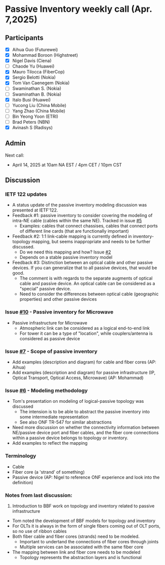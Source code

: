 # Passive Inventory weekly call (Apr. 7,2025)

## Participants

- [x] Aihua Guo (Futurewei)
- [x] Mohammad Boroon (Highstreet)
- [x] Nigel Davis (Ciena)
- [ ] Chaode Yu (Huawei)
- [x] Mauro Tilocca (FiberCop)
- [x] Sergio Belotti (Nokia)
- [x] Tom Van Caenegem (Nokia)
- [ ] Swaminathan S. (Nokia)
- [ ] Swaminathan B. (Nokia)
- [x] Italo Busi (Huawei)
- [ ] Yucong Liu (China Mobile)
- [ ] Yang Zhao (China Mobile)
- [ ] Bin Yeong Yoon (ETRI)
- [ ] Brad Peters (NBN)
- [x] Avinash S (Radisys)

## Admin

Next call:
- April 14, 2025 at 10am NA EST / 4pm CET / 10pm CST

## Discussion

### IETF 122 updates
- A status update of the passive inventory modeling discussion was presented at IETF'122.
- Feedback #1: passive inventory to consider covering the modeling of intra-NE cable (cables within the same NE). Tracked in issue [#5](https://github.com/aguoietf/draft-ygb-ivy-passive-network-inventory/issues/5)
  - Examples: cables that connect chassises, cables that connect ports of different line cards (that are functionally important)
- Feedback #2: 1:1 link-cable mapping is currently defined in inventory-topology mapping, but seems inappropriate and needs to be further discussed.
  - Do we need this mapping and how? Issue [#2](https://github.com/aguoietf/draft-ygb-ivy-passive-network-inventory/issues/2)
  - Depends on a stable passive inventory model 
- Feedback #3: Distinction between an optical cable and other passive devices. If you can generalize that to all passive devices, that would be good.
  - The comment is with regards to the separate augments of optical cable and passive device. An optical cable can be considered as a "special" passive device.
  - Need to consider the differences between optical cable (geographic properties) and other passive devices

### Issue [#10](https://github.com/aguoietf/draft-ygb-ivy-passive-network-inventory/issues/10) - Passive inventory for Microwave
- Passive infrastructure for Microwave
  - Atmospheric link can be considered as a logical end-to-end link
  - For tower it can be a type of "location", while couplers/antenna is considered as passive device

### Issue [#7](https://github.com/aguoietf/draft-ygb-ivy-passive-network-inventory/issues/7) - Scope of passive inventory
- Add examples (description and diagram) for cable and fiber cores (AP: Aihua)
- Add examples (description and diagram) for passive infrastructure (IP, Optical Transport, Optical Access, Microwave) (AP: Mohammad)

### Issue [#6](https://github.com/aguoietf/draft-ygb-ivy-passive-network-inventory/issues/6) - Modeling methodology
- Tom's presentation on modeling of logical-passive topology was discussed
  - The intension is to be able to abstract the passive inventory into some intermediate representation
  - See also ONF TR-547 for similar abstractions
- Need more discussion on whether the connectivity information between NE/passive device port and fiber cables, and the fiber core connections within a passive device belongs to topology or inventory.
- Add examples to reflect the mapping 
  
### Terminology
- Cable
- Fiber core (a 'strand' of something)
- Passive device
(AP: Nigel to reference ONF experience and look into the definition)

### Notes from last discussion:
1. Introduction to BBF work on topology and inventory related to passive infrastructure
 - Tom noted the development of BBF models for topology and inventory
 - For OLTs it is always in the form of single fibers coming out of OLT ports, so no use of ribbon cables
 - Both fiber cable and fiber cores (strands) need to be modeled.
   - Important to undertand the connections of fiber cores through joints
   - Multiple services can be associated with the same fiber core
 - The mapping between link and fiber core needs to be modeled
   - Topology represents the abstraction layers and is functional
